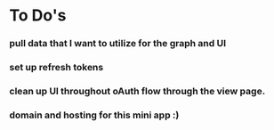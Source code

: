 # To Do's
### pull data that I want to utilize for the graph and UI
### set up refresh tokens
### clean up UI throughout oAuth flow through the view page.
### domain and hosting for this mini app :)
